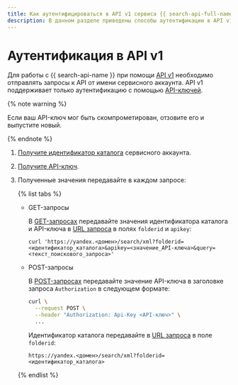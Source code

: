 ```yaml
---
title: Как аутентифицироваться в API v1 сервиса {{ search-api-full-name }}
description: В данном разделе приведены способы аутентификации в API v1 сервиса {{ search-api-name }}.
---
```


# Аутентификация в API v1

Для работы с {{ search-api-name }} при помощи [API v1](../concepts/index.md#api-v1) необходимо отправлять запросы к API от имени сервисного аккаунта. API v1 поддерживает только аутентификацию с помощью [API-ключей](../../iam/concepts/authorization/api-key.md).

{% note warning %}

Если ваш API-ключ мог быть скомпрометирован, отзовите его и выпустите новый. 

{% endnote %}

1. [Получите идентификатор каталога](../../resource-manager/operations/folder/get-id.md) сервисного аккаунта.
1. [Получите API-ключ](../../iam/operations/api-key/create.md).
1. Полученные значения передавайте в каждом запросе:

    {% list tabs %}

    - GET-запросы

      В [GET-запросах](../concepts/get-request.md) передавайте значения идентификатора каталога и API-ключа в [URL запроса](../concepts/get-request.md#get-request-format) в полях `folderid` и `apikey`:
   
      ```text
      curl 'https://yandex.<домен>/search/xml?folderid=<идентификатор_каталога>&apikey=<значение_API-ключа>&query=<текст_поискового_запроса>'
      ```

    - POST-запросы

      В [POST-запросах](../concepts/post-request.md) передавайте значение API-ключа в заголовке запроса `Authorization` в следующем формате:

      ```bash
      curl \
        --request POST \
        --header "Authorization: Api-Key <API-ключ>" \
        ...
      ```

      Идентификатор каталога передавайте в [URL запроса](../concepts/post-request.md#post-request-format) в поле `folderid`:

      ```text
      https://yandex.<домен>/search/xml?folderid=<идентификатор_каталога>
      ```

    {% endlist %}